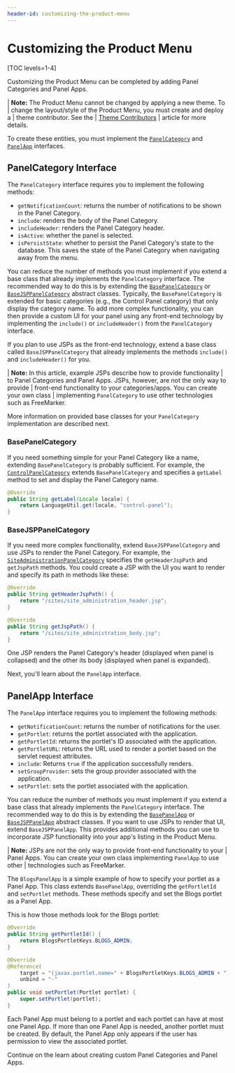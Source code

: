 ```yaml
---
header-id: customizing-the-product-menu
---
```


# Customizing the Product Menu

[TOC levels=1-4]

Customizing the Product Menu can be completed by adding Panel Categories and
Panel Apps.

| **Note:** The Product Menu cannot be changed by applying a new theme. To
| change the layout/style of the Product Menu, you must create and deploy a
| theme contributor. See the
| [Theme Contributors](/docs/7-2/frameworks/-/knowledge_base/f/packaging-independent-ui-resources-for-your-site)
| article for more details.

To create these entities, you must implement the
[`PanelCategory`](@app-ref@/application-list/latest/javadocs/com/liferay/application/list/PanelCategory.html)
and
[`PanelApp`](@app-ref@/application-list/latest/javadocs/com/liferay/application/list/PanelApp.html)
interfaces.

## PanelCategory Interface

The `PanelCategory` interface requires you to implement the following methods:

- `getNotificationCount`: returns the number of notifications to be shown in
  the Panel Category.
- `include`: renders the body of the Panel Category.
- `includeHeader`: renders the Panel Category header.
- `isActive`: whether the panel is selected.
- `isPersistState`: whether to persist the Panel Category's state to the
  database. This saves the state of the Panel Category when navigating away from
  the menu.

You can reduce the number of methods you must implement if you extend a base
class that already implements the `PanelCategory` interface. The recommended way
to do this is by extending the
[`BasePanelCategory`](@app-ref@/application-list/latest/javadocs/com/liferay/application/list/BasePanelCategory.html)
or
[`BaseJSPPanelCategory`](@app-ref@/application-list/latest/javadocs/com/liferay/application/list/BaseJSPPanelCategory.html)
abstract classes. Typically, the `BasePanelCategory` is extended for basic
categories (e.g., the Control Panel category) that only display the category
name. To add more complex functionality, you can then provide a custom UI for
your panel using any front-end technology by implementing the `include()` or
`includeHeader()` from the `PanelCategory` interface.

If you plan to use JSPs as the front-end technology, extend a base class called
`BaseJSPPanelCategory` that already implements the methods `include()` and
`includeHeader()` for you.
 
| **Note:** In this article, example JSPs describe how to provide functionality
| to Panel Categories and Panel Apps. JSPs, however, are not the only way to provide
| front-end functionality to your categories/apps. You can create your own class
| implementing `PanelCategory` to use other technologies such as FreeMarker.

More information on provided base classes for your `PanelCategory`
implementation are described next.

### BasePanelCategory

If you need something simple for your Panel Category like a name, extending
`BasePanelCategory` is probably sufficient. For example, the
[`ControlPanelCategory`](https://github.com/liferay/liferay-portal/blob/7.2.0-ga1/modules/apps/product-navigation/product-navigation-control-panel/src/main/java/com/liferay/product/navigation/control/panel/internal/application/list/ControlPanelCategory.java)
extends `BasePanelCategory` and specifies a `getLabel` method to set and display
the Panel Category name.

```java
@Override
public String getLabel(Locale locale) {
    return LanguageUtil.get(locale, "control-panel");
}
```

### BaseJSPPanelCategory

If you need more complex functionality, extend `BaseJSPPanelCategory` and use
JSPs to render the Panel Category. For example, the
[`SiteAdministrationPanelCategory`](https://github.com/liferay/liferay-portal/blob/7.2.0-ga1/modules/apps/product-navigation/product-navigation-site-administration/src/main/java/com/liferay/product/navigation/site/administration/internal/application/list/SiteAdministrationPanelCategory.java)
specifies the `getHeaderJspPath` and `getJspPath` methods. You could create
a JSP with the UI you want to render and specify its path in methods like these:

```java
@Override
public String getHeaderJspPath() {
    return "/sites/site_administration_header.jsp";
}

@Override
public String getJspPath() {
    return "/sites/site_administration_body.jsp";
}
```

One JSP renders the Panel Category's header (displayed when panel is collapsed)
and the other its body (displayed when panel is expanded).

Next, you'll learn about the `PanelApp` interface.

## PanelApp Interface

The `PanelApp` interface requires you to implement the following methods:

- `getNotificationCount`: returns the number of notifications for the user.
- `getPortlet`: returns the portlet associated with the application.
- `getPortletId`: returns the portlet's ID associated with the application.
- `getPortletURL`: returns the URL used to render a portlet based on the servlet
  request attributes.
- `include`: Returns `true` if the application successfully renders.
- `setGroupProvider`: sets the group provider associated with the application.
- `setPortlet`: sets the portlet associated with the application.

You can reduce the number of methods you must implement if you extend a base
class that already implements the `PanelCategory` interface. The recommended way
to do this is by extending the
[`BasePanelApp`](@app-ref@/application-list/latest/javadocs/com/liferay/application/list/BasePanelApp.html)
or
[`BaseJSPPanelApp`](@app-ref@/application-list/latest/javadocs/com/liferay/application/list/BaseJSPPanelApp.html)
abstract classes. If you want to use JSPs to render that UI, extend
`BaseJSPPanelApp`. This provides additional methods you can use to incorporate
JSP functionality into your app's listing in the Product Menu.

| **Note:** JSPs are not the only way to provide front-end functionality to your
| Panel Apps. You can create your own class implementing `PanelApp` to use other
| technologies such as FreeMarker.

The `BlogsPanelApp` is a simple example of how to specify your portlet as a
Panel App. This class extends `BasePanelApp`, overriding the `getPortletId` and
`setPortlet` methods. These methods specify and set the Blogs portlet as a Panel
App.

This is how those methods look for the Blogs portlet:

```java
@Override
public String getPortletId() {
    return BlogsPortletKeys.BLOGS_ADMIN;
}

@Override
@Reference(
    target = "(javax.portlet.name=" + BlogsPortletKeys.BLOGS_ADMIN + ")",
    unbind = "-"
)
public void setPortlet(Portlet portlet) {
    super.setPortlet(portlet);
}
```

Each Panel App must belong to a portlet and each portlet can have at most one
Panel App. If more than one Panel App is needed, another portlet must be
created. By default, the Panel App only appears if the user has permission to
view the associated portlet.

Continue on the learn about creating custom Panel Categories and Panel Apps.
